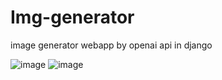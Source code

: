 # Img-generator
image generator webapp by openai api in django

![image](https://user-images.githubusercontent.com/98265750/234355102-e268428b-2322-4f03-ac21-2809530c4538.png)
![image](https://user-images.githubusercontent.com/98265750/234355144-3eb22f4d-e04d-4722-a669-76e052414507.png)
